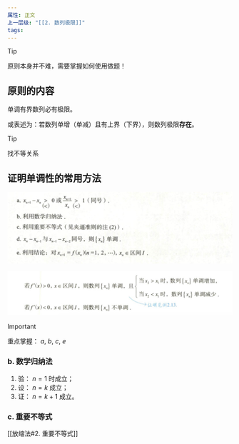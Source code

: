 ```yaml
---
属性: 正文
上一层级: "[[2. 数列极限]]"
tags:
---
```


> [!tip] 
> 原则本身并不难，需要掌握如何使用做题！

## 原则的内容

单调有界数列必有极限。

或表述为：若数列单增（单减）且有上界（下界），则数列极限**存在**。

>[!tip] 
> 找不等关系

## 证明单调性的常用方法

![dandiao_1](/assets/dandiao_1.jpg)

![dandiao_2](/assets/dandiao_2.jpeg)

> [!important] 
重点掌握： $a,~ b,~ c,~ e$

### b. 数学归纳法

1. 验： $n=1$ 时成立；
2. 设： $n=k$ 成立；
3. 证： $n=k+1$ 成立。

### c. 重要不等式

[[放缩法#2. 重要不等式]]